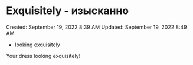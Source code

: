 # Exquisitely - изысканно

Created: September 19, 2022 8:39 AM
Updated: September 19, 2022 8:49 AM

- looking exquisitely

Your dress looking exquisitely!
